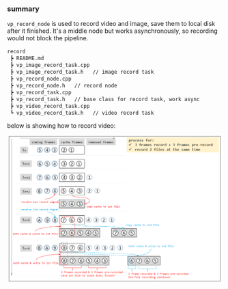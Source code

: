 
### summary ###

`vp_record_node` is used to record video and image, save them to local disk after it finished. It's a middle node but works asynchronously, so recording would not block the pipeline.

```
record
 ┣ README.md
 ┣ vp_image_record_task.cpp
 ┣ vp_image_record_task.h   // image record task
 ┣ vp_record_node.cpp
 ┣ vp_record_node.h   // record node
 ┣ vp_record_task.cpp
 ┣ vp_record_task.h   // base class for record task, work async
 ┣ vp_video_record_task.cpp
 ┗ vp_video_record_task.h   // video record task
```

below is showing how to record video:

![](../../doc/p5.png)
